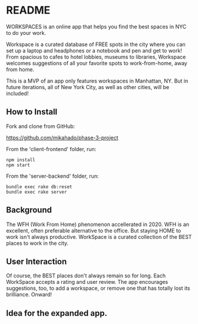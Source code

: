 # README

WORKSPACES is an online app that helps you find the best spaces in NYC to do your work.

Workspace is a curated database of FREE spots in the city where you can set up a laptop and headphones or a notebook and pen and get to work! From spacious to cafes to hotel lobbies, museums to libraries, Workspace welcomes suggestions of all your favorite spots to work-from-home, away from home.

This is a MVP of an app only features workspaces in Manhattan, NY. But in future iterations, all of New York City, as well as other cities, will be included! 

## How to Install

Fork and clone from GitHub: 

https://github.com/mikahado/phase-3-project

From the 'client-frontend' folder, run:   

~~~
npm install
npm start
~~~

From the 'server-backend' folder, run:

~~~
bundle exec rake db:reset
bundle exec rake server
~~~

## Background

The WFH (Work From Home) phenomenon accellerated in 2020. WFH is an excellent, often preferable alternative to the office. But staying HOME to work isn't always productive. 
WorkSpace is a curated collection of the BEST places to work in the city. 

## User Interaction

Of course, the BEST places don't always remain so for long. Each WorkSpace accepts a rating and user review. The app encourages suggestions, too, to add a workspace, or remove one that has totally lost its brilliance. Onward!

## Idea for the expanded app.



